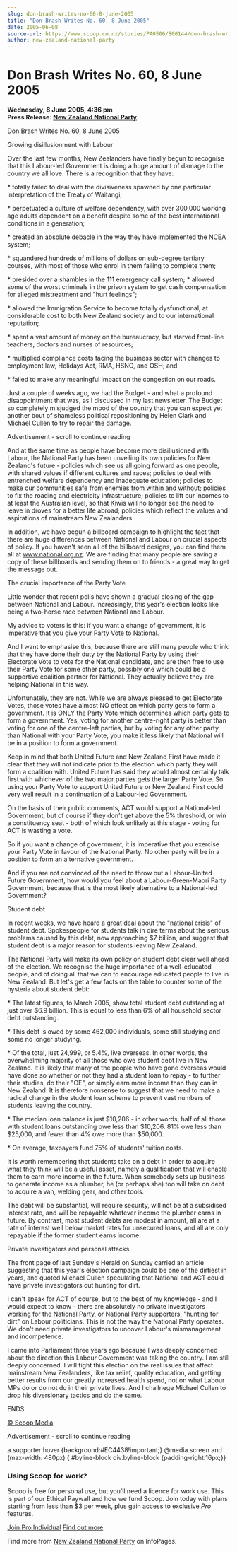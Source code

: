 ```yaml
---
slug: don-brash-writes-no-60-8-june-2005
title: "Don Brash Writes No. 60, 8 June 2005"
date: 2005-06-08
source-url: https://www.scoop.co.nz/stories/PA0506/S00144/don-brash-writes-no-60-8-june-2005.htm
author: new-zealand-national-party
---
```

Don Brash Writes No. 60, 8 June 2005
====================================

**Wednesday, 8 June 2005, 4:36 pm**  
**Press Release: [New Zealand National Party](https://info.scoop.co.nz/New_Zealand_National_Party)**

Don Brash Writes No. 60, 8 June 2005

Growing disillusionment with Labour

Over the last few months, New Zealanders have finally begun to recognise that this Labour-led Government is doing a huge amount of damage to the country we all love. There is a recognition that they have:

\* totally failed to deal with the divisiveness spawned by one particular interpretation of the Treaty of Waitangi;

\* perpetuated a culture of welfare dependency, with over 300,000 working age adults dependent on a benefit despite some of the best international conditions in a generation;

\* created an absolute debacle in the way they have implemented the NCEA system;

\* squandered hundreds of millions of dollars on sub-degree tertiary courses, with most of those who enrol in them failing to complete them;

\* presided over a shambles in the 111 emergency call system; \* allowed some of the worst criminals in the prison system to get cash compensation for alleged mistreatment and "hurt feelings";

\* allowed the Immigration Service to become totally dysfunctional, at considerable cost to both New Zealand society and to our international reputation;

\* spent a vast amount of money on the bureaucracy, but starved front-line teachers, doctors and nurses of resources;

\* multiplied compliance costs facing the business sector with changes to employment law, Holidays Act, RMA, HSNO, and OSH; and

\* failed to make any meaningful impact on the congestion on our roads.

Just a couple of weeks ago, we had the Budget - and what a profound disappointment that was, as I discussed in my last newsletter. The Budget so completely misjudged the mood of the country that you can expect yet another bout of shameless political repositioning by Helen Clark and Michael Cullen to try to repair the damage.

Advertisement - scroll to continue reading





And at the same time as people have become more disillusioned with Labour, the National Party has been unveiling its own policies for New Zealand's future - policies which see us all going forward as one people, with shared values if different cultures and races; policies to deal with entrenched welfare dependency and inadequate education; policies to make our communities safe from enemies from within and without; policies to fix the roading and electricity infrastructure; policies to lift our incomes to at least the Australian level, so that Kiwis will no longer see the need to leave in droves for a better life abroad; policies which reflect the values and aspirations of mainstream New Zealanders.

In addition, we have begun a billboard campaign to highlight the fact that there are huge differences between National and Labour on crucial aspects of policy. If you haven't seen all of the billboard designs, you can find them all at www.national.org.nz. We are finding that many people are saving a copy of these billboards and sending them on to friends - a great way to get the message out.

The crucial importance of the Party Vote

Little wonder that recent polls have shown a gradual closing of the gap between National and Labour. Increasingly, this year's election looks like being a two-horse race between National and Labour.

My advice to voters is this: if you want a change of government, it is imperative that you give your Party Vote to National.

And I want to emphasise this, because there are still many people who think that they have done their duty by the National Party by using their Electorate Vote to vote for the National candidate, and are then free to use their Party Vote for some other party, possibly one which could be a supportive coalition partner for National. They actually believe they are helping National in this way.

Unfortunately, they are not. While we are always pleased to get Electorate Votes, those votes have almost NO effect on which party gets to form a government. It is ONLY the Party Vote which determines which party gets to form a government. Yes, voting for another centre-right party is better than voting for one of the centre-left parties, but by voting for any other party than National with your Party Vote, you make it less likely that National will be in a position to form a government.

Keep in mind that both United Future and New Zealand First have made it clear that they will not indicate prior to the election which party they will form a coalition with. United Future has said they would almost certainly talk first with whichever of the two major parties gets the larger Party Vote. So using your Party Vote to support United Future or New Zealand First could very well result in a continuation of a Labour-led Government.

On the basis of their public comments, ACT would support a National-led Government, but of course if they don't get above the 5% threshold, or win a constituency seat - both of which look unlikely at this stage - voting for ACT is wasting a vote.

So if you want a change of government, it is imperative that you exercise your Party Vote in favour of the National Party. No other party will be in a position to form an alternative government.

And if you are not convinced of the need to throw out a Labour-United Future Government, how would you feel about a Labour-Green-Maori Party Government, because that is the most likely alternative to a National-led Government?

Student debt

In recent weeks, we have heard a great deal about the "national crisis" of student debt. Spokespeople for students talk in dire terms about the serious problems caused by this debt, now approaching $7 billion, and suggest that student debt is a major reason for students leaving New Zealand.

The National Party will make its own policy on student debt clear well ahead of the election. We recognise the huge importance of a well-educated people, and of doing all that we can to encourage educated people to live in New Zealand. But let's get a few facts on the table to counter some of the hysteria about student debt:

\* The latest figures, to March 2005, show total student debt outstanding at just over $6.9 billion. This is equal to less than 6% of all household sector debt outstanding.

\* This debt is owed by some 462,000 individuals, some still studying and some no longer studying.

\* Of the total, just 24,999, or 5.4%, live overseas. In other words, the overwhelming majority of all those who owe student debt live in New Zealand. It is likely that many of the people who have gone overseas would have done so whether or not they had a student loan to repay - to further their studies, do their "OE", or simply earn more income than they can in New Zealand. It is therefore nonsense to suggest that we need to make a radical change in the student loan scheme to prevent vast numbers of students leaving the country.

\* The median loan balance is just $10,206 - in other words, half of all those with student loans outstanding owe less than $10,206. 81% owe less than $25,000, and fewer than 4% owe more than $50,000.

\* On average, taxpayers fund 75% of students' tuition costs.

It is worth remembering that students take on a debt in order to acquire what they think will be a useful asset, namely a qualification that will enable them to earn more income in the future. When somebody sets up business to generate income as a plumber, he (or perhaps she) too will take on debt to acquire a van, welding gear, and other tools.

The debt will be substantial, will require security, will not be at a subsidised interest rate, and will be repayable whatever income the plumber earns in future. By contrast, most student debts are modest in amount, all are at a rate of interest well below market rates for unsecured loans, and all are only repayable if the former student earns income.

Private investigators and personal attacks

The front page of last Sunday's Herald on Sunday carried an article suggesting that this year's election campaign could be one of the dirtiest in years, and quoted Michael Cullen speculating that National and ACT could have private investigators out hunting for dirt.

I can't speak for ACT of course, but to the best of my knowledge - and I would expect to know - there are absolutely no private investigators working for the National Party, or National Party supporters, "hunting for dirt" on Labour politicians. This is not the way the National Party operates. We don't need private investigators to uncover Labour's mismanagement and incompetence.

I came into Parliament three years ago because I was deeply concerned about the direction this Labour Government was taking the country. I am still deeply concerned. I will fight this election on the real issues that affect mainstream New Zealanders, like tax relief, quality education, and getting better results from our greatly increased health spend, not on what Labour MPs do or do not do in their private lives. And I challnege Michael Cullen to drop his diversionary tactics and do the same.

ENDS  

[© Scoop Media](http://www.scoop.co.nz/about/terms.html)  

Advertisement - scroll to continue reading



a.supporter:hover {background:#EC4438!important;} @media screen and (max-width: 480px) { #byline-block div.byline-block {padding-right:16px;}}

### Using Scoop for work?

Scoop is free for personal use, but you’ll need a licence for work use. This is part of our Ethical Paywall and how we fund Scoop. Join today with plans starting from less than $3 per week, plus gain access to exclusive _Pro_ features.  
  
[Join Pro Individual](https://pro.scoop.co.nz/Individual/?from=ProIn24) [Find out more](https://pro.scoop.co.nz/using-scoop-for-work/?from=ProIn24)

Find more from [New Zealand National Party](https://info.scoop.co.nz/New_Zealand_National_Party) on InfoPages.